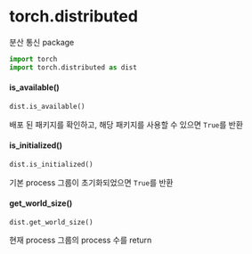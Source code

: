# torch.distributed

분산 통신 package

```python
import torch
import torch.distributed as dist
```







#### is_available()

```python
dist.is_available()
```

배포 된 패키지를 확인하고, 해당 패키지를 사용할 수 있으면 `True`를 반환



#### is_initialized()

```python
dist.is_initialized()
```

기본 process 그룹이 초기화되었으면 `True`를 반환





#### get_world_size()

```
dist.get_world_size()
```

현재 process 그룹의 process 수를 return